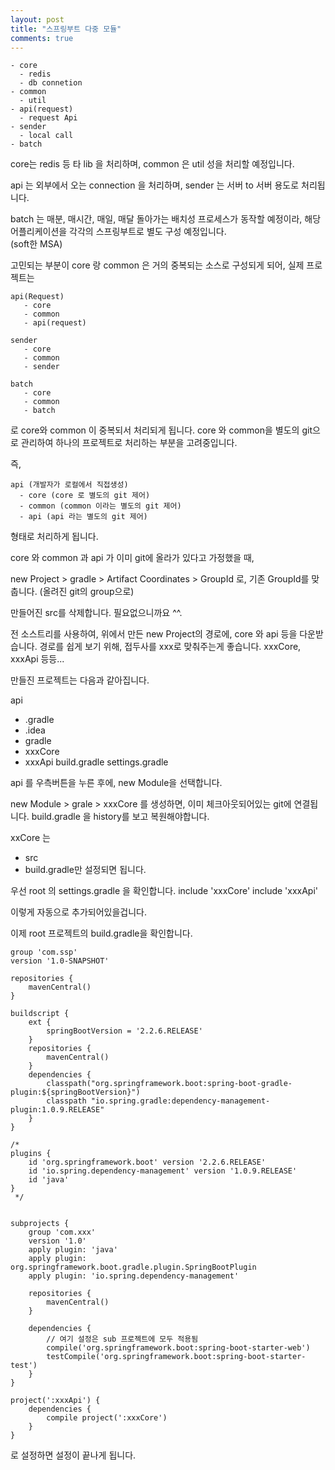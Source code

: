 ```yaml
---
layout: post
title: "스프링부트 다중 모듈"
comments: true
---
```


```
- core
  - redis
  - db connetion
- common
  - util
- api(request)
  - request Api
- sender
  - local call
- batch

```

core는 redis 등 타 lib 을 처리하며,
common 은 util 성을 처리할 예정입니다.

api 는 외부에서 오는 connection 을 처리하며,
sender 는 서버 to 서버 용도로 처리됩니다.

batch 는 매분, 매시간, 매일, 매달 돌아가는 배치성 프로세스가 동작할 예정이라, 해당 어플리케이션을 각각의 스프링부트로 별도 구성 예정입니다.  
(soft한 MSA)

고민되는 부분이 core 랑 common 은 거의 중복되는 소스로 구성되게 되어,
실제 프로젝트는

```
api(Request)
   - core
   - common
   - api(request)

sender
   - core
   - common
   - sender

batch
   - core
   - common
   - batch
```

로 core와 common 이 중복되서 처리되게 됩니다.
core 와 common을 별도의 git으로 관리하여 하나의 프로젝트로 처리하는 부분을 고려중입니다.


즉,

```
api (개발자가 로컬에서 직접생성)
  - core (core 로 별도의 git 제어)
  - common (common 이라는 별도의 git 제어)
  - api (api 라는 별도의 git 제어)
```

형태로 처리하게 됩니다.


core 와 common 과 api 가 이미 git에 올라가 있다고 가정했을 때,

new Project > gradle > Artifact Coordinates > GroupId 로,
기존 GroupId를 맞춥니다. (올려진 git의 group으로)

만들어진 src를 삭제합니다. 필요없으니까요 ^^.

전 소스트리를 사용하여,
위에서 만든 new Project의 경로에, core 와 api 등을 다운받습니다.
경로를 쉽게 보기 위해,
접두사를 xxx로 맞춰주는게 좋습니다.
xxxCore, xxxApi 등등...

만들진 프로젝트는 다음과 같아집니다.

api
  - .gradle
  - .idea
  - gradle
  - xxxCore
  - xxxApi
  build.gradle
  settings.gradle

api 를 우측버튼을 누른 후에, new Module을 선택합니다.

new Module > grale > xxxCore 를 생성하면, 이미 체크아웃되어있는 git에 연결됩니다.
build.gradle 을 history를 보고 복원해야합니다.

xxCore 는
 - src
 - build.gradle만 설정되면 됩니다.

우선 root 의 settings.gradle 을 확인합니다.
include 'xxxCore'
include 'xxxApi'

이렇게 자동으로 추가되어있을겁니다.

이제 root 프로젝트의 build.gradle을 확인합니다.

```
group 'com.ssp'
version '1.0-SNAPSHOT'

repositories {
    mavenCentral()
}

buildscript {
    ext {
        springBootVersion = '2.2.6.RELEASE'
    }
    repositories {
        mavenCentral()
    }
    dependencies {
        classpath("org.springframework.boot:spring-boot-gradle-plugin:${springBootVersion}")
        classpath "io.spring.gradle:dependency-management-plugin:1.0.9.RELEASE"
    }
}

/*
plugins {
    id 'org.springframework.boot' version '2.2.6.RELEASE'
    id 'io.spring.dependency-management' version '1.0.9.RELEASE'
    id 'java'
}
 */


subprojects {
    group 'com.xxx'
    version '1.0'
    apply plugin: 'java'
    apply plugin: org.springframework.boot.gradle.plugin.SpringBootPlugin
    apply plugin: 'io.spring.dependency-management'

    repositories {
        mavenCentral()
    }

    dependencies {
        // 여기 설정은 sub 프로젝트에 모두 적용됨
        compile('org.springframework.boot:spring-boot-starter-web')
        testCompile('org.springframework.boot:spring-boot-starter-test')
    }
}

project(':xxxApi') {
    dependencies {
        compile project(':xxxCore')
    }
}
```
로 설정하면 설정이 끝나게 됩니다.
